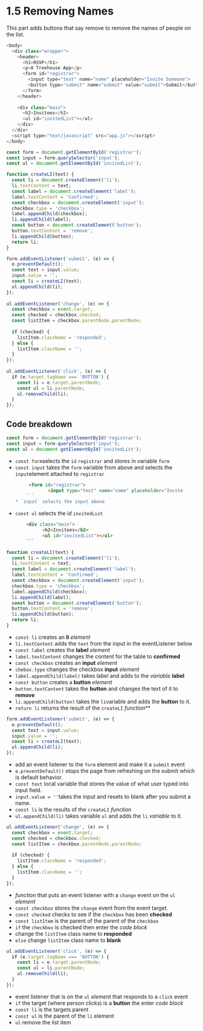 # 1.5 Removing Names

This part adds buttons that say remove to remove the names of people on the list.

```js
<body>
  <div class="wrapper">
	<header>
	  <h1>RSVP</h1>
	  <p>A Treehouse App</p>
	  <form id="registrar">
		<input type="text" name="name" placeholder="Invite Someone">
		<button type="submit" name="submit" value="submit">Submit</button>
	  </form>
	</header>
		
	<div class="main">	
	  <h2>Invitees</h2>
	  <ul id="invitedList"></ul>	
	</div>
  </div>
  <script type="text/javascript" src="app.js"></script>
</body>
```


```js
const form = document.getElementById('registrar');
const input = form.querySelector('input');
const ul = document.getElementById('invitedList');

function createLI(text) {
  const li = document.createElement('li');
  li.textContent = text;
  const label = document.createElement('label');
  label.textContent = 'Confirmed';
  const checkbox = document.createElement('input');
  checkbox.type = 'checkbox';
  label.appendChild(checkbox);
  li.appendChild(label);  
  const button = document.createElement('button');
  button.textContent = 'remove';
  li.appendChild(button);
  return li;
}

form.addEventListener('submit', (e) => {
  e.preventDefault();
  const text = input.value;
  input.value = '';
  const li = createLI(text);
  ul.appendChild(li);
});
  
ul.addEventListener('change', (e) => {
  const checkbox = event.target;
  const checked = checkbox.checked;
  const listItem = checkbox.parentNode.parentNode;
  
  if (checked) {
	listItem.className = 'responded';
  } else {
	listItem.className = '';
  }
});
  
ul.addEventListener('click', (e) => {
  if (e.target.tagName === 'BUTTON') {
	const li = e.target.parentNode;
	const ul = li.parentNode;
	ul.removeChild(li);
  }
});  
```


## Code breakdown

```js
const form = document.getElementById('registrar');
const input = form.querySelector('input');
const ul = document.getElementById('invitedList');
```
* `const form`selects the `id` `registrar` and stores in variable `form`
* `const input` takes the `form` variable from above  and selects the `input`element attached to `registrar`
	```html
		 <form id="registrar">
				<input type="text" name="name" placeholder="Invite 
		```
	* `input` selects the input above
* `const ul` selects the *id* `invitedList`
	```html
		<div class="main">	
			  <h2>Invitees</h2>
			  <ul id="invitedList"></ul>	
		```


```js
function createLI(text) {
  const li = document.createElement('li');
  li.textContent = text;
  const label = document.createElement('label');
  label.textContent = 'Confirmed';
  const checkbox = document.createElement('input');
  checkbox.type = 'checkbox';
  label.appendChild(checkbox);
  li.appendChild(label);  
  const button = document.createElement('button');
  button.textContent = 'remove';
  li.appendChild(button);
  return li;
}
```
* `const li` creates an **li** *element*
* `li.textContent` adds the `text` from the input in the eventListener below
* `const label` creates the **label** *element*
* `label.textContent` changes the content for the table to **confirmed**
* `const checkbox` creates an **input** *element*
* `chebox.type` changes the checkbox **input** *element*
* `label.appendChild(label)` takes label and adds to the *variable* **label**
* `const button` creates a **button** *element*
* `button.textContent` takes the **button** and changes the text of it to **remove**
* `li.appendChild(button)` takes the `li`variable and adds the **button** to it.
* `return li` returns the result of the `createLI` *function***

```js
form.addEventListener('submit', (e) => {
  e.preventDefault();
  const text = input.value;
  input.value = '';
  const li = createLI(text);
  ul.appendChild(li);
});
```

* add an event listener to the `form` element and make it a `submit` event
* `e.preventDefault()` stops the page from refreshing on the submit which is default behavior.
* `const text` local variable that stores the value of what user typed into input field.
* `input.value = ''`takes the input and resets to blank after you submit a name.
* `const li` is the results of the `createLI` *function*
* `ul.appendChild(li)` takes variable `ul` and adds the `li` *variable* to it.

```js
ul.addEventListener('change', (e) => {
  const checkbox = event.target;
  const checked = checkbox.checked;
  const listItem = checkbox.parentNode.parentNode;
  
  if (checked) {
	listItem.className = 'responded';
  } else {
	listItem.className = '';
  }
});
```

* *function* that puts an event listener with a `change` event on the `ul` *element*
* `const checkbox` stores the `change` event from the event target.
* `const checked` checks to see if the `checkbox` has been **checked**
* `const listItem` is the parent of the parent of the `checkbox`
* `if` the `checkbox` is checked then enter the *code block*
* change the `listItem` class name to **responded**
* `else` change `listItem` class name to **blank**

```js
ul.addEventListener('click', (e) => {
  if (e.target.tagName === 'BUTTON') {
	const li = e.target.parentNode;
	const ul = li.parentNode;
	ul.removeChild(li);
  }
});  
```

* event listener that is on the `ul` *element* that responds to a `click` event
* `if` the target (where person clicks) is a **button** the enter *code block*
* `const li` is the targets parent
* `const ul` is the parent of the `li` element
* `ul` remove the list item